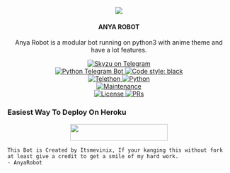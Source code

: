 <p align="center">
  <img src="https://telegra.ph/file/a2a91a02f73369463af89.jpg">
</p>

<h4><p align="center"> ANYA ROBOT </p></h4>

<p align="center">Anya Robot is a modular bot running on python3 with anime theme and have a lot features.</p>

<p align="center">
<a href="https://t.me/Anyamanagerot"> <img src="https://img.shields.io/badge/Anya-Robot-blue?&logo=telegram" alt="Skyzu on Telegram" /> </a><br>
<a href="https://python-telegram-bot.org"> <img src="https://img.shields.io/badge/PTB-13.8.1-white?&style=flat-round&logo=github" alt="Python Telegram Bot" /> </a>
<a href="https://github.com/psf/black"><img alt="Code style: black" src="https://img.shields.io/badge/code%20style-black-000000.svg"></a><br>
<a href="https://docs.telethon.dev"> <img src="https://img.shields.io/badge/Telethon-1.23.0-red?&style=flat-round&logo=github" alt="Telethon" /> </a>
<a href="https://docs.python.org"> <img src="https://img.shields.io/badge/Python-3.9.7-purple?&style=flat-round&logo=python" alt="Python" /> </a><br>
<a href="https://GitHub.com/inisenja/AnyaRobot"> <img src="https://img.shields.io/badge/Maintained-Yes-yellow.svg" alt="Maintenance" /> </a><br>
<a href="https://github.com/inisenja/AnyaRobot/blob/main/LICENSE"> <img src="https://img.shields.io/badge/License-GPLv3-blue.svg" alt="License" /> </a>
<a href="https://makeapullrequest.com"> <img src="https://img.shields.io/badge/PRs-Welcome-blue.svg?style=flat-round" alt="PRs" /> </a>
</p>

### Easiest Way To Deploy On Heroku 

<p align="center"><a href="https://heroku.com/deploy?template=https://github.com/inisenja/AnyaRobot"> <img src="https://img.shields.io/badge/Deploy%20To%20Heroku-blue?style=for-the-badge&logo=heroku" width="220" height="38.45"/></a></p>

```
This Bot is Created by Itsmevinix, If your kanging this without fork at least give a credit to get a smile of my hard work. 
- AnyaRobot
```
